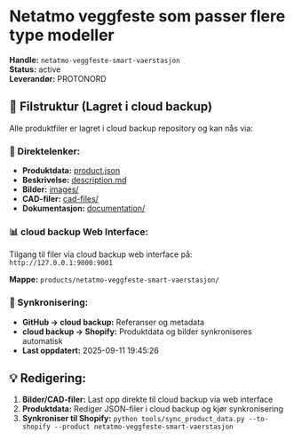 # Netatmo veggfeste som passer flere type modeller

**Handle:** `netatmo-veggfeste-smart-vaerstasjon`  
**Status:** active  
**Leverandør:** PROTONORD

## 📁 Filstruktur (Lagret i cloud backup)

Alle produktfiler er lagret i cloud backup repository og kan nås via:

### 🔗 Direktelenker:
- **Produktdata:** [product.json](http://127.0.0.1:9000/products/netatmo-veggfeste-smart-vaerstasjon/product.json)
- **Beskrivelse:** [description.md](http://127.0.0.1:9000/products/netatmo-veggfeste-smart-vaerstasjon/description.md)
- **Bilder:** [images/](http://127.0.0.1:9000/products/netatmo-veggfeste-smart-vaerstasjon/images/)
- **CAD-filer:** [cad-files/](http://127.0.0.1:9000/products/netatmo-veggfeste-smart-vaerstasjon/cad-files/)
- **Dokumentasjon:** [documentation/](http://127.0.0.1:9000/products/netatmo-veggfeste-smart-vaerstasjon/documentation/)

### 📊 cloud backup Web Interface:
Tilgang til filer via cloud backup web interface på:
`http://127.0.0.1:9000:9001`

**Mappe:** `products/netatmo-veggfeste-smart-vaerstasjon/`

### 🔄 Synkronisering:
- **GitHub → cloud backup:** Referanser og metadata
- **cloud backup → Shopify:** Produktdata og bilder synkroniseres automatisk
- **Last oppdatert:** 2025-09-11 19:45:26

## 💡 Redigering:
1. **Bilder/CAD-filer:** Last opp direkte til cloud backup via web interface
2. **Produktdata:** Rediger JSON-filer i cloud backup og kjør synkronisering
3. **Synkroniser til Shopify:** `python tools/sync_product_data.py --to-shopify --product netatmo-veggfeste-smart-vaerstasjon`

